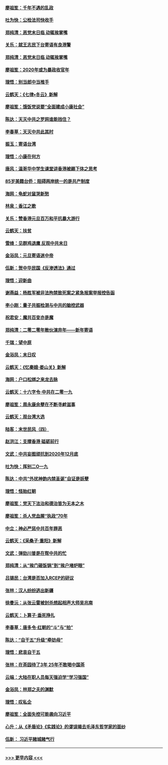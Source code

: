 #### [廖祖笙：千年不遇的乱政](../pages/nsc993/n11770373.md?t=01060901) 
#### [吐为快：公检法司快收手](../pages/nsc993/n11770359.md?t=01060901) 
#### [郑纯清：恶党末日临 动辄挨掌嘴](../pages/nsc993/n11769912.md?t=01060901) 
#### [关乐：就王志民下台寄语有良港警](../pages/nsc993/n11769903.md?t=01060901) 
#### [郑纯清：恶党末日临 动辄挨掌嘴](../pages/nsc993/n11769356.md?t=01060901) 
#### [廖祖笙：2020年或为暴政收官年](../pages/nsc993/n11768216.md?t=01060901) 
#### [理悟：别当郎中当推手](../pages/nsc993/n11768243.md?t=01060901) 
#### [云鹤天：《七律▪冬云》新解](../pages/nsc993/n11768204.md?t=01060901) 
#### [廖祖笙：饿饭党说要“全面建成小康社会”](../pages/nsc993/n11767482.md?t=01060901) 
#### [陈达：天灭中共之罗网谁能挡住？](../pages/nsc993/n11767465.md?t=01060901) 
#### [李春草：天灭中共此其时](../pages/nsc993/n11767452.md?t=01060901) 
#### [振玉：寄语台湾](../pages/nsc993/n11767432.md?t=01060901) 
#### [理悟：小康在何方](../pages/nsc993/n11767394.md?t=01060901) 
#### [唐风：温哥华中学生课堂讲香港被踢下体之思考](../pages/nsc993/n11766848.md?t=01060901) 
#### [85岁美籍台侨：阻碍两岸统一的是共产制度](../pages/nsc993/n11765043.md?t=01060901) 
#### [海网：龟蛇对鼠哭新愁](../pages/nsc993/n11764895.md?t=01060901) 
#### [林泉：香江之歌](../pages/nsc993/n11764415.md?t=01060901) 
#### [关乐：赞香港元旦百万和平抗暴大游行](../pages/nsc993/n11764382.md?t=01060901) 
#### [云鹤天：扶贫](../pages/nsc993/n11764245.md?t=01060901) 
#### [雪绮：见群鸡退鹰  反观中共末日](../pages/nsc993/n11762112.md?t=01060901) 
#### [金浴凤：元旦寄语迷中帝](../pages/nsc993/n11761788.md?t=01060901) 
#### [伍新：贺中华民国《反渗透法》通过](../pages/nsc993/n11761994.md?t=01060901) 
#### [理悟：迎新曲](../pages/nsc993/n11761152.md?t=01060901) 
#### [谢燕益：杨胜军被非法拘禁致死案之紧急报案举报控告函](../pages/nsc993/n11756134.md?t=01060901) 
#### [李小刚：量子共振检测与中共的脑控武器](../pages/nsc993/n11754518.md?t=01060901) 
#### [祝君安：魔共百变亦是魔](../pages/nsc993/n11754469.md?t=01060901) 
#### [郑纯清：二零二零年散伙演弃年——新年寄语](../pages/nsc993/n11754195.md?t=01060901) 
#### [千瑞：望中原](../pages/nsc993/n11754159.md?t=01060901) 
#### [金浴凤：末日叹](../pages/nsc993/n11752359.md?t=01060901) 
#### [云鹤天：《忆秦娥‧娄山关》新解](../pages/nsc993/n11752348.md?t=01060901) 
#### [海网：户口松绑之来龙去脉](../pages/nsc993/n11752328.md?t=01060901) 
#### [云鹤天：十六字令‧中共在二零一九](../pages/nsc993/n11752305.md?t=01060901) 
#### [廖祖笙：周永康余孽在不断寻衅滋事](../pages/nsc993/n11751013.md?t=01060901) 
#### [云鹤天：观台湾大选](../pages/nsc993/n11751007.md?t=01060901) 
#### [陆客：末世民风（四）](../pages/nsc993/n11749203.md?t=01060901) 
#### [赵洪江：支撑香港 砥砺前行](../pages/nsc993/n11748482.md?t=01060901) 
#### [文武：中共妄图顽抗到2020年12月底](../pages/nsc993/n11748446.md?t=01060901) 
#### [吐为快：挥别二O一九](../pages/nsc993/n11748411.md?t=01060901) 
#### [陈达：中共“外扰神韵内禁圣诞”自证是妖孽](../pages/nsc993/n11748226.md?t=01060901) 
#### [理悟：怪胎红朝](../pages/nsc993/n11748206.md?t=01060901) 
#### [廖祖笙：党天下法治和德治皆为无本之木](../pages/nsc993/n11748135.md?t=01060901) 
#### [廖祖笙：杀人党血腥“执政”70年](../pages/nsc993/n11745144.md?t=01060901) 
#### [中立：神必严惩中共百年罪恶](../pages/nsc993/n11744970.md?t=01060901) 
#### [云鹤天：《采桑子‧重阳》新解](../pages/nsc993/n11744948.md?t=01060901) 
#### [文武：弹劾川普是在帮中共的忙](../pages/nsc993/n11744758.md?t=01060901) 
#### [郑纯清：从“挨门砸饭锅”到“挨户堵炉眼”](../pages/nsc993/n11744745.md?t=01060901) 
#### [吕锡民：台湾是否加入RCEP的研议](../pages/nsc993/n11744701.md?t=01060901) 
#### [张林：汉人纷纷逃出新疆](../pages/nsc993/n11743530.md?t=01060901) 
#### [徐曼沅：从张云雷被封杀想起相声大师吴兆南](../pages/nsc993/n11741816.md?t=01060901) 
#### [云鹤天：卜算子‧垂死挣扎](../pages/nsc993/n11739956.md?t=01060901) 
#### [李春草：唐多令‧红朝的“斗”与“拍”](../pages/nsc993/n11739830.md?t=01060901) 
#### [陈达：“自干五”升级“牵妨母”](../pages/nsc993/n11739724.md?t=01060901) 
#### [理悟：悲哀自干五](../pages/nsc993/n11739547.md?t=01060901) 
#### [张林：在茶园待了3年 25年不敢喝中国茶](../pages/nsc993/n11739240.md?t=01060901) 
#### [云端：大陆在职人员每天强迫学“学习强国”](../pages/nsc993/n11738735.md?t=01060901) 
#### [金浴凤：林郑之夫的渊默](../pages/nsc993/n11737735.md?t=01060901) 
#### [理悟：叹私企](../pages/nsc993/n11737715.md?t=01060901) 
#### [廖祖笙：全面失控可能袭向习近平](../pages/nsc993/n11737704.md?t=01060901) 
#### [心升：从《矛盾论》《实践论》的谬误揭去毛泽东哲学家的面纱](../pages/nsc993/n11736962.md?t=01060901) 
#### [伍新： 习近平赌城赌气行](../pages/nsc993/n11736929.md?t=01060901) 

----
#### [ >>> 更早内容 <<< ](../indexes/nsc993-earlier.md)
